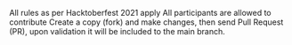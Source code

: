 All rules as per Hacktoberfest 2021 apply
All participants are allowed to contribute
Create a copy (fork) and make changes, then send Pull Request (PR), upon validation it will be included to the main branch.
